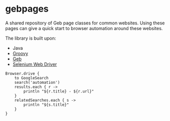 # gebpages

A shared repository of Geb page classes for common websites.
Using these pages can give a quick start to browser automation
around these websites.

The library is built upon:

* Java
* [Groovy](http://www.groovy-lang.org/)
* [Geb](http://www.gebish.org/)
* [Selenium Web Driver](http://www.seleniumhq.org/projects/webdriver/)

```
Browser.drive {
    to GoogleSearch
    search('automation')
    results.each { r ->
        println "${r.title} - ${r.url}"
    }
    relatedSearches.each { s ->
        println "${s.title}"
    }
}
```